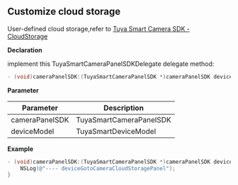 ## Customize cloud storage

User-defined cloud storage,refer to [Tuya Smart Camera SDK - CloudStorage](https://tuyainc.github.io/tuyasmart_camera_ios_sdk_doc/en/resource/CloudStorage.html)

**Declaration**

implement  this TuyaSmartCameraPanelSDKDelegate delegate method:

```objective-c
- (void)cameraPanelSDK:(TuyaSmartCameraPanelSDK *)cameraPanelSDK deviceGotoCameraCloudStoragePanel:(TuyaSmartDeviceModel *)deviceModel;
```

**Parameter**

| Parameter      | Description             |
| ------------- | ---------------------- |
| cameraPanelSDK | TuyaSmartCameraPanelSDK |
| deviceModel    | TuyaSmartDeviceModel    |

**Example**

```objective-c
- (void)cameraPanelSDK:(TuyaSmartCameraPanelSDK *)cameraPanelSDK deviceGotoCameraCloudStoragePanel:(TuyaSmartDeviceModel *)deviceModel {
    NSLog(@"---- deviceGotoCameraCloudStoragePanel");
}
```

